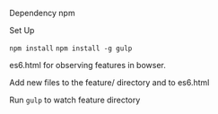 Dependency npm

Set Up

`npm install`
`npm install -g gulp`

es6.html for observing features in bowser.

Add new files to the feature/ directory and to es6.html

Run `gulp` to watch feature directory